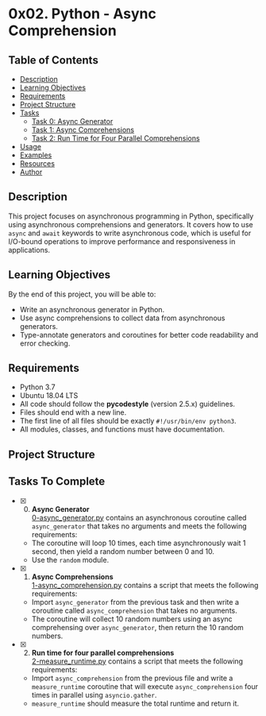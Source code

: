 # 0x02. Python - Async Comprehension

## Table of Contents
- [Description](#description)
- [Learning Objectives](#learning-objectives)
- [Requirements](#requirements)
- [Project Structure](#project-structure)
- [Tasks](#tasks)
  - [Task 0: Async Generator](#task-0-async-generator)
  - [Task 1: Async Comprehensions](#task-1-async-comprehensions)
  - [Task 2: Run Time for Four Parallel Comprehensions](#task-2-run-time-for-four-parallel-comprehensions)
- [Usage](#usage)
- [Examples](#examples)
- [Resources](#resources)
- [Author](#author)

## Description
This project focuses on asynchronous programming in Python, specifically using asynchronous comprehensions and generators. It covers how to use `async` and `await` keywords to write asynchronous code, which is useful for I/O-bound operations to improve performance and responsiveness in applications.

## Learning Objectives
By the end of this project, you will be able to:
- Write an asynchronous generator in Python.
- Use async comprehensions to collect data from asynchronous generators.
- Type-annotate generators and coroutines for better code readability and error checking.

## Requirements
- Python 3.7
- Ubuntu 18.04 LTS
- All code should follow the **pycodestyle** (version 2.5.x) guidelines.
- Files should end with a new line.
- The first line of all files should be exactly `#!/usr/bin/env python3`.
- All modules, classes, and functions must have documentation.

## Project Structure
## Tasks To Complete

+ [x] 0. **Async Generator**<br/>[0-async_generator.py](0-async_generator.py) contains an asynchronous coroutine called `async_generator` that takes no arguments and meets the following requirements:
  + The coroutine will loop 10 times, each time asynchronously wait 1 second, then yield a random number between 0 and 10.
  + Use the `random` module.

+ [x] 1. **Async Comprehensions**<br/>[1-async_comprehension.py](1-async_comprehension.py) contains a script that meets the following requirements:
  + Import `async_generator` from the previous task and then write a coroutine called `async_comprehension` that takes no arguments.
  + The coroutine will collect 10 random numbers using an async comprehensing over `async_generator`, then return the 10 random numbers.

+ [x] 2. **Run time for four parallel comprehensions**<br/>[2-measure_runtime.py](2-measure_runtime.py) contains a script that meets the following requirements:
  + Import `async_comprehension` from the previous file and write a `measure_runtime` coroutine that will execute `async_comprehension` four times in parallel using `asyncio.gather`.
  + `measure_runtime` should measure the total runtime and return it.
